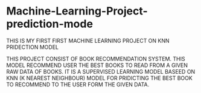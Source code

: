# Machine-Learning-Project-prediction-mode

THIS IS MY FIRST FIRST MACHINE LEARNING PROJECT ON KNN PRIDECTION MODEL

THIS PROJECT CONSIST OF BOOK RECOMMENDATION SYSTEM. THIS MODEL RECOMMEND USER THE BEST BOOKS TO READ FROM A GIVEN RAW DATA OF BOOKS.
IT IS A SUPERVISED LEARNING MODEL BASEED ON KNN (K NEAREST NEIGHBOUR) MODEL FOR PRIDICTING THE BEST BOOK TO RECOMMEND TO THE USER FORM THE GIVEN DATA.

